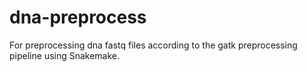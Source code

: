 # dna-preprocess
For preprocessing dna fastq files according to the gatk preprocessing pipeline using Snakemake.
